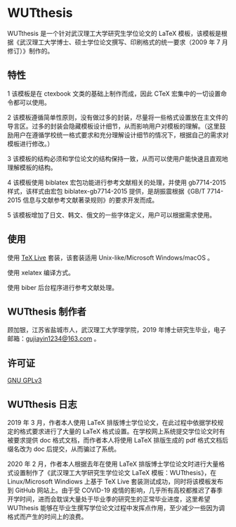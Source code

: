 # WUTthesis

WUTthesis 是一个针对武汉理工大学研究生学位论文的 LaTeX 模板，该模板是根据《武汉理工大学博士、硕士学位论文撰写、印刷格式的统一要求（2009 年 7 月修订）》制作的。

## 特性
1 该模板是在 ctexbook 文类的基础上制作而成，因此 CTeX 宏集中的一切设置命令都可以使用。

2 该模板遵循简单性原则，没有做过多的封装，尽量将一些格式设置放在主文件的导言区。过多的封装会隐藏模板设计细节，从而影响用户对模板的理解。（这里鼓励用户在遵循学校统一格式要求和充分理解设计细节的情况下，根据自己的需求对模板进行修改。）

3 该模板的结构必须和学位论文的结构保持一致，从而可以使用户能快速且直观地理解模板的结构。

4 该模板使用 biblatex 宏包功能进行参考文献相关的处理，并使用 gb7714-2015 样式，该样式由宏包 biblatex-gb7714-2015 提供，是胡振震根据《GB/T 7714-2015 信息与文献参考文献著录规则》的要求开发而成。

5 该模板增加了日文、韩文、俄文的一些字体定义，用户可以根据需求使用。

## 使用

使用 [TeX Live](http://tug.org/texlive/) 套装，该套装适用 Unix-like/Microsoft Windows/macOS 。

使用 xelatex 编译方式。

使用 biber 后台程序进行参考文献处理。


## WUTthesis 制作者
顾加银，江苏省盐城市人，武汉理工大学理学院，2019 年博士研究生毕业，电子邮箱：gujiayin1234@163.com 。


## 许可证
[GNU GPLv3](https://choosealicense.com/licenses/gpl-3.0/)



## WUTthesis 日志
2019 年 3 月，作者本人使用 LaTeX 排版博士学位论文，在此过程中依据学校规定的格式要求进行了大量的 LaTeX 格式设置。在学校网上系统提交学位论文时有被要求提供 doc 格式文档，而作者本人将使用 LaTeX 排版生成的 pdf 格式文档后缀名改为 doc 后提交，从而骗过了系统。

2020 年 2 月，作者本人根据去年在使用 LaTeX 排版博士学位论文时进行大量格式设置制作了《武汉理工大学研究生学位论文 LaTeX 模板：WUTthesis》，在 Linux/Microsoft Windiows 上基于 TeX Live 套装测试成功，同时将该模板发布到 GitHub 网站上。由于受 COVID-19 疫情的影响，几乎所有高校都推迟了春季开学时间，进而会耽误大量处于毕业季的研究生的正常毕业进度，这里希望 WUTthesis 能够在毕业生撰写学位论文过程中发挥点作用，至少减少一些因为调格式而产生的时间上的浪费。



